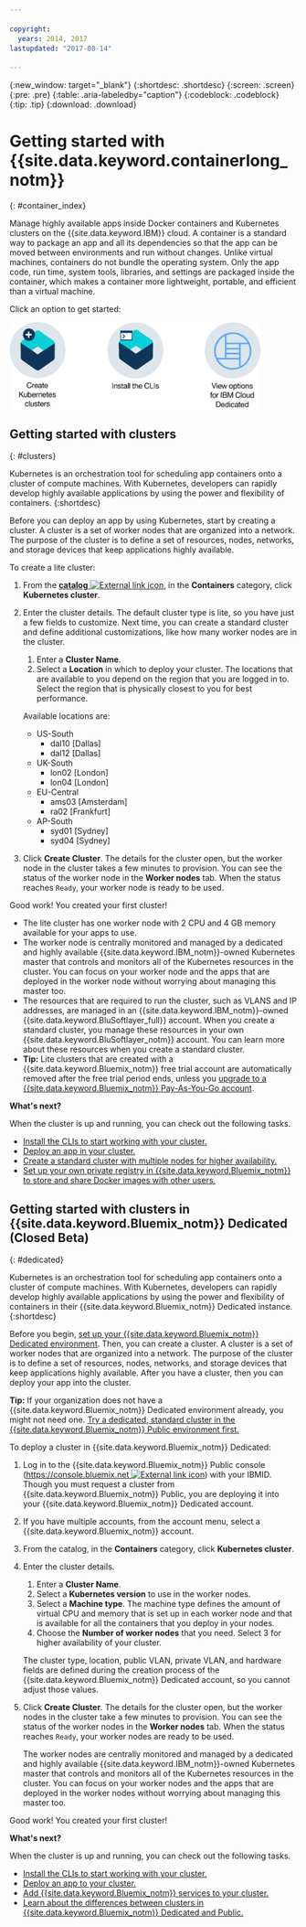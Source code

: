 ```yaml
---

copyright:
  years: 2014, 2017
lastupdated: "2017-08-14"

---
```


{:new_window: target="_blank"}
{:shortdesc: .shortdesc}
{:screen: .screen}
{:pre: .pre}
{:table: .aria-labeledby="caption"}
{:codeblock: .codeblock}
{:tip: .tip} 
{:download: .download}


# Getting started with {{site.data.keyword.containerlong_notm}}
{: #container_index}

Manage highly available apps inside Docker containers and Kubernetes clusters on the {{site.data.keyword.IBM}} cloud. A container is a standard way to package an app and all its dependencies so that the app can be moved between environments and run without changes. Unlike virtual machines, containers do not bundle the operating system. Only the app code, run time, system tools, libraries, and settings are packaged inside the container, which makes a container more lightweight, portable, and efficient than a virtual machine.

Click an option to get started:

<img usemap="#home_map" border="0" class="image" id="image_ztx_crb_f1b" src="images/cs_public_dedicated_options.png" width="440" alt="With Bluemix Public, you can create Kubernetes clusters or migrate single and scalable container groups to clusters. With Bluemix Dedicated, click this icon to see your options." style="width:440px;" />
<map name="home_map" id="home_map">
<area href="#clusters" alt="Getting started with Kubernetes clusters in Bluemix" title="Getting started with Kubernetes clusters in Bluemix" shape="rect" coords="-7, -8, 108, 211" />
<area href="cs_classic.html#cs_classic" alt="Running single and scalable containers in IBM Bluemix Container Service" title="Running single and scalable containers in IBM Bluemix Container Service" shape="rect" coords="155, -1, 289, 210" />
<area href="cs_ov.html#dedicated_environment" alt="Bluemix Dedicated cloud environment" title="Bluemix Dedicated cloud environment" shape="rect" coords="326, -10, 448, 218" />
</map>


## Getting started with clusters
{: #clusters}

Kubernetes is an orchestration tool for scheduling app containers onto a cluster of compute machines. With Kubernetes, developers can rapidly develop highly available applications by using the power and flexibility of containers.
{:shortdesc}

Before you can deploy an app by using Kubernetes, start by creating a cluster. A cluster is a set of worker nodes that are organized into a network. The purpose of the cluster is to define a set of resources, nodes, networks, and storage devices that keep applications highly available.

To create a lite cluster:

1.  From the [**catalog** ![External link icon](../icons/launch-glyph.svg "External link icon")](https://console.bluemix.net/catalog/?category=containers), in the **Containers** category, click **Kubernetes cluster**.

2.  Enter the cluster details. The default cluster type is lite, so you have just a few fields to customize. Next time, you can create a standard cluster and define additional customizations, like how many worker nodes are in the cluster.
    1.  Enter a **Cluster Name**.
    2.  Select a **Location** in which to deploy your cluster. The locations that are available to you depend on the region that you are logged in to. Select the region that is physically closest to you for best performance.

    Available locations are:

    <ul><li>US-South<ul><li>dal10 [Dallas]</li><li>dal12 [Dallas]</li></ul></li><li>UK-South<ul><li>lon02 [London]</li><li>lon04 [London]</li></ul></li><li>EU-Central<ul><li>ams03 [Amsterdam]</li><li>ra02 [Frankfurt]</li></ul></li><li>AP-South<ul><li>syd01 [Sydney]</li><li>syd04 [Sydney]</li></ul></li></ul>
        
3.  Click **Create Cluster**. The details for the cluster open, but the worker node in the cluster takes a few minutes to provision. You can see the status of the worker node in the **Worker nodes** tab. When the status reaches `Ready`, your worker node is ready to be used.

Good work! You created your first cluster!

*   The lite cluster has one worker node with 2 CPU and 4 GB memory available for your apps to use.
*   The worker node is centrally monitored and managed by a dedicated and highly available {{site.data.keyword.IBM_notm}}-owned Kubernetes master that controls and monitors all of the Kubernetes resources in the cluster. You can focus on your worker node and the apps that are deployed in the worker node without worrying about managing this master too.
*   The resources that are required to run the cluster, such as VLANS and IP addresses, are managed in an {{site.data.keyword.IBM_notm}}-owned {{site.data.keyword.BluSoftlayer_full}} account. When you create a standard cluster, you manage these resources in your own {{site.data.keyword.BluSoftlayer_notm}} account. You can learn more about these resources when you create a standard cluster.
*   **Tip:** Lite clusters that are created with a {{site.data.keyword.Bluemix_notm}} free trial account are automatically removed after the free trial period ends, unless you [upgrade to a {{site.data.keyword.Bluemix_notm}} Pay-As-You-Go account](/docs/pricing/billable.html#upgradetopayg).


**What's next?**

When the cluster is up and running, you can check out the following tasks.

* [Install the CLIs to start working with your cluster.](cs_cli_install.html#cs_cli_install)
* [Deploy an app in your cluster.](cs_apps.html#cs_apps_cli)
* [Create a standard cluster with multiple nodes for higher availability.](cs_cluster.html#cs_cluster_ui)
* [Set up your own private registry in {{site.data.keyword.Bluemix_notm}} to store and share Docker images with other users.](/docs/services/Registry/index.html)


## Getting started with clusters in {{site.data.keyword.Bluemix_notm}} Dedicated (Closed Beta)
{: #dedicated}

Kubernetes is an orchestration tool for scheduling app containers onto a cluster of compute machines. With Kubernetes, developers can rapidly develop highly available applications by using the power and flexibility of containers in their {{site.data.keyword.Bluemix_notm}} Dedicated instance.
{:shortdesc}

Before you begin, [set up your {{site.data.keyword.Bluemix_notm}} Dedicated environment](cs_ov.html#setup_dedicated). Then, you can create a cluster. A cluster is a set of worker nodes that are organized into a network. The purpose of the cluster is to define a set of resources, nodes, networks, and storage devices that keep applications highly available. After you have a cluster, then you can deploy your app into the cluster.

**Tip:** If your organization does not have a {{site.data.keyword.Bluemix_notm}} Dedicated environment already, you might not need one. [Try a dedicated, standard cluster in the {{site.data.keyword.Bluemix_notm}} Public environment first.](cs_cluster.html#cs_cluster_ui)

To deploy a cluster in {{site.data.keyword.Bluemix_notm}} Dedicated:

1.  Log in to the {{site.data.keyword.Bluemix_notm}} Public console ([https://console.bluemix.net ![External link icon](../icons/launch-glyph.svg "External link icon")](https://console.bluemix.net/catalog/?category=containers)) with your IBMID. Though you must request a cluster from {{site.data.keyword.Bluemix_notm}} Public, you are deploying it into your {{site.data.keyword.Bluemix_notm}} Dedicated account.
2.  If you have multiple accounts, from the account menu, select a {{site.data.keyword.Bluemix_notm}} account.
3.  From the catalog, in the **Containers** category, click **Kubernetes cluster**.
4.  Enter the cluster details.
    1.  Enter a **Cluster Name**.
    2.  Select a **Kubernetes version** to use in the worker nodes. 
    3.  Select a **Machine type**. The machine type defines the amount of virtual CPU and memory that is set up in each worker node and that is available for all the containers that you deploy in your nodes.
    4.  Choose the **Number of worker nodes** that you need. Select 3 for higher availability of your cluster.
    
    The cluster type, location, public VLAN, private VLAN, and hardware fields are defined during the creation process of the {{site.data.keyword.Bluemix_notm}} Dedicated account, so you cannot adjust those values.
5.  Click **Create Cluster**. The details for the cluster open, but the worker nodes in the cluster take a few minutes to provision. You can see the status of the worker nodes in the **Worker nodes** tab. When the status reaches `Ready`, your worker nodes are ready to be used.

    The worker nodes are centrally monitored and managed by a dedicated and highly available {{site.data.keyword.IBM_notm}}-owned Kubernetes master that controls and monitors all of the Kubernetes resources in the cluster. You can focus on your worker nodes and the apps that are deployed in the worker nodes without worrying about managing this master too.

Good work! You created your first cluster!


**What's next?**

When the cluster is up and running, you can check out the following tasks.

* [Install the CLIs to start working with your cluster.](cs_cli_install.html#cs_cli_install)
* [Deploy an app to your cluster.](cs_apps.html#cs_apps_cli)
* [Add {{site.data.keyword.Bluemix_notm}} services to your cluster.](cs_cluster.html#binding_dedicated)
* [Learn about the differences between clusters in {{site.data.keyword.Bluemix_notm}} Dedicated and Public.](cs_ov.html#env_differences)

